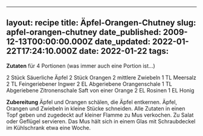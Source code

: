 ______________________________________________________________________

## layout: recipe title: Äpfel-Orangen-Chutney slug: apfel-orangen-chutney date_published: 2009-12-13T00:00:00.000Z date_updated: 2022-01-22T17:24:10.000Z date: 2022-01-22 tags:

**Zutaten** für 4 Portionen (was immer auch eine Portion ist…)

2 Stück Säuerliche Äpfel 2 Stück Orangen 2 mittlere Zwiebeln 1 TL Meersalz 2 TL Feingeriebener
Ingwer 2 EL Abgeriebene Orangenschale 1 TL Abgeriebene Zitronenschale Saft von einer Orange 2 EL
Rosinen 1 EL Honig

**Zubereitung** Äpfel und Orangen schälen, die Äpfel entkernen. Äpfel, Orangen und Zwiebeln in
kleine Stücke schneiden. Alle Zutaten in einen Topf geben und zugedeckt auf kleiner Flamme zu Mus
verkochen. Zu Salat oder Geflügel servieren. Das Mus hält sich in einem Glas mit Schraubdeckel im
Kühlschrank etwa eine Woche.
